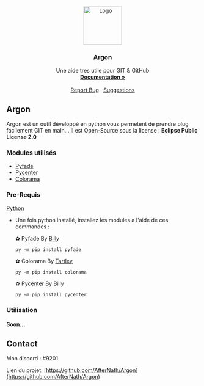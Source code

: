 <!-- PROJECT LOGO -->
<br />
<p align="center">
  <a href="#">
    <img src="https://i.ibb.co/DK0bRjQ/Argon-Crystal.png" alt="Logo" width="100" height="100">
  </a>

  <h3 align="center">Argon</h3>

  <p align="center">
    Une aide tres utile pour GIT & GitHub
    <br />
    <a href="#"><strong>Documentation »</strong></a>
    <br />
    <br />
    <a href="https://github.com/AfterNath/Argon/issues">Report Bug</a>
    ·
    <a href="https://github.com/AfterNath/Argon/issues">Suggestions</a>
  </p>
</p>

<!-- ABOUT THE PROJECT -->
## Argon

Argon est un outil développé en python vous permetent de prendre plug facilement GIT en main... Il est Open-Source sous la license : <strong> Eclipse Public License 2.0</strong>


### Modules utilisés

* [Pyfade](https://pypi.org/project/pyfade/)
* [Pycenter](https://pypi.org/project/pycenter/)
* [Colorama](https://pypi.org/project/colorama/)



### Pre-Requis
[Python](https://www.python.org/)

- Une fois python installé, installez les modules a l'aide de ces commandes :
  
  ✿ Pyfade By [Billy](https://github.com/billythegoat356)
  ```
  py -m pip install pyfade
  ```
  ✿ Colorama By [Tartley](https://github.com/tartley)
  ```
  py -m pip install colorama
  ```
  ✿ Pycenter By [Billy](https://github.com/billythegoat356)
  ```
  py -m pip install pycenter
  ```
  

### Utilisation

#### Soon...


<!-- CONTACT -->
## Contact

Mon discord : </AfterNath>#9201

Lien du projet: [https://github.com/AfterNath/Argon](https://github.com/AfterNath/Argon)





<!-- MARKDOWN LINKS & IMAGES -->
<!-- https://www.markdownguide.org/basic-syntax/#reference-style-links -->
[contributors-shield]: https://img.shields.io/github/contributors/othneildrew/Best-README-Template.svg?style=for-the-badge
[contributors-url]: https://github.com/othneildrew/Best-README-Template/graphs/contributors
[forks-shield]: https://img.shields.io/github/forks/othneildrew/Best-README-Template.svg?style=for-the-badge
[forks-url]: https://github.com/othneildrew/Best-README-Template/network/members
[stars-shield]: https://img.shields.io/github/stars/othneildrew/Best-README-Template.svg?style=for-the-badge
[stars-url]: https://github.com/othneildrew/Best-README-Template/stargazers
[issues-shield]: https://img.shields.io/github/issues/othneildrew/Best-README-Template.svg?style=for-the-badge
[issues-url]: https://github.com/othneildrew/Best-README-Template/issues
[license-shield]: https://img.shields.io/github/license/othneildrew/Best-README-Template.svg?style=for-the-badge
[license-url]: https://github.com/othneildrew/Best-README-Template/blob/master/LICENSE.txt
[linkedin-shield]: https://img.shields.io/badge/-LinkedIn-black.svg?style=for-the-badge&logo=linkedin&colorB=555
[linkedin-url]: https://linkedin.com/in/othneildrew
[product-screenshot]: images/screenshot.png


